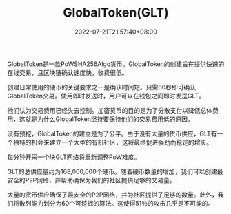 ﻿---
weight: 
title: "GlobalToken(GLT)"
description: "GlobalToken是一款PoWSHA256Algo货币"
date: 2022-07-21T21:57:40+08:00
lastmod: 2022-07-21T16:45:40+08:00
draft: false
authors: ["seven"]
featuredImage: "globaltokenglt.webp"
link: "https://globaltoken.org/"
tags: ["数字代币","GlobalToken(GLT)"]
categories: ["navigation"]
navigation: ["数字代币"]
lightgallery: true
toc: true
pinned: false
recommend: false
recommend1: false
---
GlobalToken是一款PoWSHA256Algo货币。GlobalToken的创建旨在提供快速的在线交易，且区块链确认速度快，收费很低。

创建日常使用的硬币的关键要求之一是确认时间短。只需60秒即可确认GlobalToken交易。使用即时发送时，用户可以在钱包之间即时发送GLT。

他们认为交易费用已经失去控制。加密货币的目的是为了分散支付以降低总体费用，这就是为什么GlobalToken坚持要保持他们的交易费用低的原因。

没有预挖，GlobalToken的建立是为了公平。由于没有大量的货币供应，GLT有一个独特的机会来建立一个大型的有机社区，这将最终促进强劲而稳定的增长。

每分钟开采一个块GLT网络将重新调整PoW难度。

GLT的总供应量约为168,000,000个硬币。随着硬币数量的增加，我们可以创建最安全的P2P网络，并帮助确保为我们的社区提供足够的交易量。

大量的货币供应确保了最安全的P2P网络，并为社区提供了足够的数量。此外，我们将散列能力划分为60个可挖掘的算法。这使得51％的攻击几乎是不可能的。